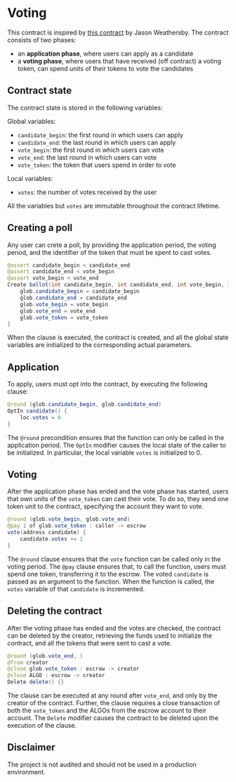 # Voting

This contract is inspired by [this contract](https://developer.algorand.org/solutions/example-permissioned-voting-stateful-smart-contract-application/) by Jason Weathersby. The contract consists of two phases:
- an **application phase**, where users can apply as a candidate
- a **voting phase**, where users that have received (off contract) a voting token, can spend units of their tokens to vote the candidates

## Contract state

The contract state is stored in the following variables:

Global variables:
- `candidate_begin`: the first round in which users can apply
- `candidate_end`: the last round in which users can apply
- `vote_begin`: the first round in which users can vote
- `vote_end`: the last round in which users can vote
- `vote_token`: the token that users spend in order to vote

Local variables:
- `votes`: the number of votes received by the user

All the variables but `votes` are immutable throughout the contract lifetime.

## Creating a poll

Any user can crete a poll, by providing the application period, the voting period, and the identifier of the token that must be spent to cast votes. 
```java
@assert candidate_begin < candidate_end
@assert candidate_end < vote_begin
@assert vote_begin < vote_end
Create ballot(int candidate_begin, int candidate_end, int vote_begin, int vote_end, token vote_token) {
	glob.candidate_begin = candidate_begin
	glob.candidate_end = candidate_end
	glob.vote_begin = vote_begin
	glob.vote_end = vote_end
	glob.vote_token = vote_token
}
```

When the clause is executed, the contract is created, and all the global state variables are initialized to the corresponding actual parameters.

## Application

To apply, users must opt into the contract, by executing the following clause:
```java
@round (glob.candidate_begin, glob.candidate_end)
OptIn candidate() {
	loc.votes = 0
}
```

The `@round` precondition ensures that the function can only be called in the application period. 
The `OptIn` modifier causes the local state of the caller to be initialized. In particular, the local variable `votes` is initialized to 0.

## Voting

After the application phase has ended and the vote phase has started, users that own units of the `vote_token` can cast their vote. To do so, they send one token unit to the contract, specifying the account they want to vote.

```java
@round (glob.vote_begin, glob.vote_end)
@pay 1 of glob.vote_token : caller -> escrow
vote(address candidate) {
	candidate.votes += 1
}
```

The `@round` clause ensures that the `vote` function can be called only in the voting period. The `@pay` clause ensures that, to call the function, users must spend one token, transferring it to the escrow. The voted `candidate` is passed as an argument to the function. When the function is called, the `votes` variable of that `candidate` is incremented.

## Deleting the contract

After the voting phase has ended and the votes are checked, the contract can be deleted by the creator, retrieving the funds used to initialize the contract, and all the tokens that were sent to cast a vote.

```java
@round (glob.vote_end, )
@from creator
@close glob.vote_token : escrow -> creator
@close ALGO : escrow -> creator
Delete delete() {}
```

The clause can be executed at any round after `vote_end`, and only by the creator of the contract. 
Further, the clause requires a close transaction of both the `vote_token` and the ALGOs from the escrow account to their account. 
The `Delete` modifier causes the contract to be deleted upon the execution of the clause.

## Disclaimer

The project is not audited and should not be used in a production environment.
